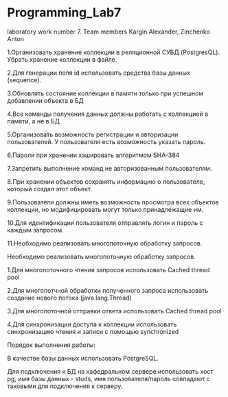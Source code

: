 # Programming_Lab7
laboratory work number 7. Team members Kargin Alexander, Zinchenko Anton

1.Организовать хранение коллекции в реляционной СУБД (PostgresQL). Убрать хранение коллекции в файле.

2.Для генерации поля id использовать средства базы данных (sequence).

3.Обновлять состояние коллекции в памяти только при успешном добавлении объекта в БД

4.Все команды получения данных должны работать с коллекцией в памяти, а не в БД

5.Организовать возможность регистрации и авторизации пользователей. У пользователя есть возможность указать пароль.

6.Пароли при хранении хэшировать алгоритмом SHA-384

7.Запретить выполнение команд не авторизованным пользователям.

8.При хранении объектов сохранять информацию о пользователе, который создал этот объект.

9.Пользователи должны иметь возможность просмотра всех объектов коллекции, но модифицировать могут только принадлежащие им.

10.Для идентификации пользователя отправлять логин и пароль с каждым запросом.

11.Необходимо реализовать многопоточную обработку запросов.

Необходимо реализовать многопоточную обработку запросов.

1.Для многопоточного чтения запросов использовать Cached thread pool

2.Для многопотчной обработки полученного запроса использовать создание нового потока (java.lang.Thread)

3.Для многопоточной отправки ответа использовать Cached thread pool

4.Для синхронизации доступа к коллекции использовать синхронизацию чтения и записи с помощью synchronized

Порядок выполнения работы:

В качестве базы данных использовать PostgreSQL.

Для подключения к БД на кафедральном сервере использовать хост pg, имя базы данных - studs, имя пользователя/пароль совпадают с таковыми для подключения к серверу.
